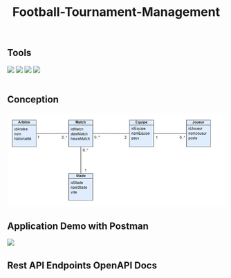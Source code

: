 <h1 align="center">Football-Tournament-Management</h1>
<br>
<h2>Tools</h2>
<div>
<img src="https://skillicons.dev/icons?i=java"/>
<img src="https://skillicons.dev/icons?i=spring"/>
<img src="https://skillicons.dev/icons?i=hibernate"/>
<img src="https://skillicons.dev/icons?i=mysql"/>
</div>
<br>
<h2>Conception</h2>
<img src="https://github.com/ismailastighfar/Football-Tournament-Management/blob/master/Captures/class_diagram.jpg" />
<br>
<h2>Application Demo with Postman</h2>
<a href=""/>
<img src="https://img.shields.io/badge/youtube-red?logo=youtube"/>
</a>
<br>
<h2>Rest API Endpoints OpenAPI Docs</h2>
